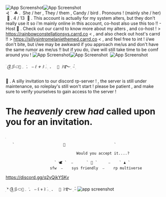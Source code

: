 



![App Screenshot](https://media.discordapp.net/attachments/1149701616392470650/1254341806951370863/wave_divider.gif?ex=66865357&is=668501d7&hm=5b38bff44faff475fc165359397c69b8c0327f23413e92f167593dc82d9c53d8&=&width=450&height=12)![App Screenshot](https://media.discordapp.net/attachments/1149701616392470650/1254341806951370863/wave_divider.gif?ex=66865357&is=668501d7&hm=5b38bff44faff475fc165359397c69b8c0327f23413e92f167593dc82d9c53d8&=&width=450&height=12)
  ‎                                                                                                                                                                                                                      
                ‎   ⊰ ˙  ‎ ☘ .  ‎ She / her , They / them , Candy / bird . Pronouns ! (mainly she / her)
     ‎      🌱 . 4 / 13 
 ‎   🌿 . This account is actually for my system alters, but they don't really use it so i'm mainly online in this account, co-host also use this too !! - Host
🌲 . Check out our carrd to know more about my alters , and co-host ! > https://rainbowconstellationsys.carrd.co <  , and also check out host's carrd !! > https://sillysintromelaniethemed.carrd.co < , and feel free to int ! i/we don't bite, but i/we may be awkward if you approach me/us and don't have the same rumor as me/us !! but if you do, i/we will still take time to be comf around you !
![App Screenshot](https://media.discordapp.net/attachments/1149701616392470650/1254341806435340349/greenie_divider.gif?ex=668c4217&is=668af097&hm=f87e71f23d0bd14a8f383b72166e94b5e59f7a83c4882ad8cfb9ff469876b026&=&width=450&height=12)![App Screenshot](https://media.discordapp.net/attachments/1149701616392470650/1254341806435340349/greenie_divider.gif?ex=668c4217&is=668af097&hm=f87e71f23d0bd14a8f383b72166e94b5e59f7a83c4882ad8cfb9ff469876b026&=&width=450&height=12)
‎            ![App Screenshot](https://media.discordapp.net/attachments/1149701616392470650/1254341808159199332/green_rose_divider.webp?ex=668c4217&is=668af097&hm=a3f2e7ff125a83917218bac32ad02435d9e562c02ad85e8eaaff5e2939f6021f&=&format=webp&width=1350&height=450)

*ֺ ༊彡⬭` 🔱 ` 𓈒  ݁       ．     ⎯   ꒰ ` ⚜️ ` ꒱ ࣪𓂂 ׅ          ．        `  🔱  `꒱࿐ ִ ۫⎯*
  ׅ  

🍃 . A silly invitation to our discord rp-server ! , the server is still under maintenance, so roleplay's still won't start ! please be patient , and make sure to verify yourselves to gain access to the server !

# The _heavenly_ crew _had_ called upon you for an invitation.  
  ׅ  


       `                      🌊                      `

                ‎                    Would you accept it....?

                          ` 🕊️ `  ⎯      ` 🌌 `     ⎯    ` ♟️ ` 
                 ‎       sfw  ⎯    sys friendly  ⎯    rp multiverse

https://discord.gg/q2yQjkYSKv

  ׅ  *ֺ ༊彡⬭` 🔱 ` 𓈒  ݁       ．     ⎯   ꒰ ` ⚜️ ` ꒱ ࣪𓂂 ׅ          ．        `  🔱  `꒱࿐ ִ ۫⎯
![app screenshot](https://media.discordapp.net/attachments/1129681331417260102/1238790412571770920/Untitled78_20240511175001.png?ex=667f3039&is=667ddeb9&hm=195d383ef0555e6bb43669d4eb6552a43d993023c4fe81565791ffe68eb6f284&=&format=webp&quality=lossless)


